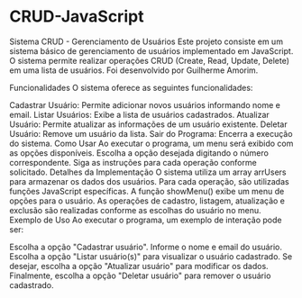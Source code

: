 # CRUD-JavaScript

Sistema CRUD - Gerenciamento de Usuários
Este projeto consiste em um sistema básico de gerenciamento de usuários implementado em JavaScript. O sistema permite realizar operações CRUD (Create, Read, Update, Delete) em uma lista de usuários. Foi desenvolvido por Guilherme Amorim.

Funcionalidades
O sistema oferece as seguintes funcionalidades:

Cadastrar Usuário: Permite adicionar novos usuários informando nome e email.
Listar Usuários: Exibe a lista de usuários cadastrados.
Atualizar Usuário: Permite atualizar as informações de um usuário existente.
Deletar Usuário: Remove um usuário da lista.
Sair do Programa: Encerra a execução do sistema.
Como Usar
Ao executar o programa, um menu será exibido com as opções disponíveis.
Escolha a opção desejada digitando o número correspondente.
Siga as instruções para cada operação conforme solicitado.
Detalhes da Implementação
O sistema utiliza um array arrUsers para armazenar os dados dos usuários.
Para cada operação, são utilizadas funções JavaScript específicas.
A função showMenu() exibe um menu de opções para o usuário.
As operações de cadastro, listagem, atualização e exclusão são realizadas conforme as escolhas do usuário no menu.
Exemplo de Uso
Ao executar o programa, um exemplo de interação pode ser:

Escolha a opção "Cadastrar usuário".
Informe o nome e email do usuário.
Escolha a opção "Listar usuário(s)" para visualizar o usuário cadastrado.
Se desejar, escolha a opção "Atualizar usuário" para modificar os dados.
Finalmente, escolha a opção "Deletar usuário" para remover o usuário cadastrado.

